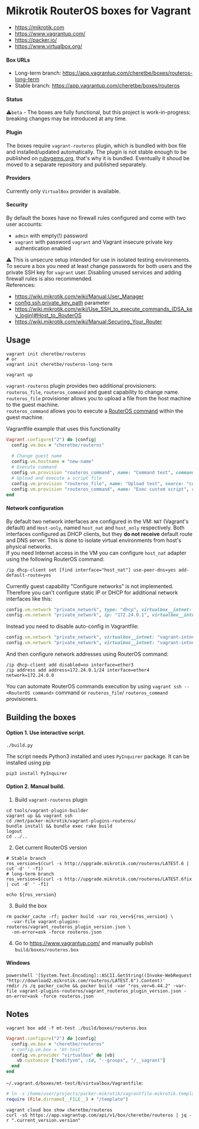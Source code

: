 # Mikrotik RouterOS boxes for Vagrant
* https://mikrotik.com
* https://www.vagrantup.com/
* https://packer.io/
* https://www.virtualbox.org/

#### Box URLs
* Long-term branch: https://app.vagrantup.com/cheretbe/boxes/routeros-long-term
* Stable branch: https://app.vagrantup.com/cheretbe/boxes/routeros

#### Status
:warning:`beta` - The boxes are fully functional, but this project is work-in-progress: breaking changes may be introduced at any time.

#### Plugin
The boxes require `vagrant-routeros` plugin, which is bundled with box file and installed/updated automatically. The plugin is not
stable enough to be published on [rubygems.org](https://rubygems.org/), that's why it is bundled. Eventually it shoud be moved to
a separate repository and published separately.

#### Providers
Currently only `VirtualBox` provider is available.

#### Security
By default the boxes have no firewall rules configured and come with two user accounts:
* `admin` with empty(!) password
* `vagrant` with password `vagrant` and Vagrant insecure private key authentication enabled

:warning: This is unsecure setup intended for use in isolated testing environments. To secure
a box you need at least change passwords for both users and the private SSH key for `vagrant` user. Disabling
unused services and adding firewall rules is also recommended.<br>
References:
* https://wiki.mikrotik.com/wiki/Manual:User_Manager
* [config.ssh.private_key_path](https://www.vagrantup.com/docs/vagrantfile/ssh_settings.html#config-ssh-private_key_path) parameter
* https://wiki.mikrotik.com/wiki/Use_SSH_to_execute_commands_(DSA_key_login)#Host_to_RouterOS
* https://wiki.mikrotik.com/wiki/Manual:Securing_Your_Router

## Usage
```shell
vagrant init cheretbe/routeros
# or
vagrant init cheretbe/routeros-long-term

vagrant up
```
`vagrant-routeros` plugin provides two additional provisioners: `routeros_file`, `routeros_command` and guest capability to
change name.<br>
`routeros_file` provisioner allows you to upload a file from the host machine to the guest machine.<br>
`routeros_command` allows you to execute a [RouterOS command](https://wiki.mikrotik.com/wiki/Manual:Scripting)
within the guest machine.

Vagrantfile example that uses this functionality
```ruby
Vagrant.configure("2") do |config|
  config.vm.box = "cheretbe/routeros"
  
  # Change guest name
  config.vm.hostname = "new-name"
  # Execute command
  config.vm.provision "routeros_command", name: "Command test", command: "/system resource print"
  # Upload and execute a script file
  config.vm.provision "routeros_file", name: "Upload test", source: "custom_script.rsc", destination: "custom_script.rsc"
  config.vm.provision "routeros_command", name: "Exec custom script", command: "/import custom_script.rsc"
end
```

#### Network configuration
By default two network interfaces are configured in the VM: `NAT` (Vagrant's default) and `Host-only`, named `host_nat` and
`host_only` respectively. Both interfaces configured as DHCP clients, but they **do not receive** default route and DNS server.
This is done to isolate virtual environments from host's physical networks.<br>
If you need Internet access in the VM you can configure `host_nat` adapter using the following RouterOS command:
```
/ip dhcp-client set [find interface="host_nat"] use-peer-dns=yes add-default-route=yes
```

Currently guest capability "Configure networks" is not implemented. Therefore you can't configure static IP or DHCP for
additional network interfaces like this:
```ruby
config.vm.network "private_network", type: "dhcp", virtualbox__intnet: "vagrant-intnet-1"
config.vm.network "private_network", ip: "172.24.0.1", virtualbox__intnet: "vagrant-intnet-2"
```
Instead you need to disable auto-config in Vagrantfile:
```ruby
config.vm.network "private_network", virtualbox__intnet: "vagrant-intnet-1", auto_config: false
config.vm.network "private_network", virtualbox__intnet: "vagrant-intnet-2", auto_config: false
```
And then configure network addresses using RouterOS command:
```
/ip dhcp-client add disabled=no interface=ether3
/ip address add address=172.24.0.1/24 interface=ether4 network=172.24.0.0
```
You can automate RouterOS commands execution by using `vagrant ssh -- <RouterOS command>` command or `routeros_file`/ `routeros_command` provisioners.

## Building the boxes

#### Option 1. Use interactive script.

```shell
./build.py
```

The script needs Python3 installed and uses `PyInquirer` package. It can be
installed using pip
```shell
pip3 install PyInquirer
```

#### Option 2. Manual build.
1. Build `vagrant-routeros` plugin
```shell
cd tools/vagrant-plugin-builder
vagrant up && vagrant ssh
cd /mnt/packer-mikrotik/vagrant-plugins-routeros/
bundle install && bundle exec rake build
logout
cd ../..
```

2. Get current RouterOS version
```shell
# Stable branch
ros_version=$(curl -s http://upgrade.mikrotik.com/routeros/LATEST.6 | cut -d' ' -f1)
# long-term branch
ros_version=$(curl -s http://upgrade.mikrotik.com/routeros/LATEST.6fix | cut -d' ' -f1)

echo ${ros_version}
```

3. Build the box
```shell
rm packer_cache -rf; packer build -var ros_ver=${ros_version} \
  -var-file vagrant-plugins-routeros/vagrant_routeros_plugin_version.json \
  -on-error=ask -force routeros.json
```

4. Go to https://www.vagrantup.com/ and manually publish `build/boxes/routeros.box`

#### Windows
```batch
powershell '[System.Text.Encoding]::ASCII.GetString((Invoke-WebRequest "http://download2.mikrotik.com/routeros/LATEST.6").Content)'
rmdir /s /q packer_cache && packer build -var "ros_ver=6.44.2" -var-file vagrant-plugins-routeros/vagrant_routeros_plugin_version.json -on-error=ask -force routeros.json
```

## Notes
```shell
vagrant box add -f mt-test ./build/boxes/routeros.box
```

```ruby
Vagrant.configure("2") do |config|
  config.vm.box = "cheretbe/routeros"
  # config.vm.box = "mt-test"
  config.vm.provider "virtualbox" do |vb|
    vb.customize ["modifyvm", :id, "--groups", "/__vagrant"]
  end
end
```

`~/.vagrant.d/boxes/mt-test/0/virtualbox/Vagrantfile`:
```ruby
# ln -s /home/user/projects/packer-mikrotik/vagrantfile-mikrotik.template template.rb
require (File.dirname(__FILE__) + "/template")
```

```shell
vagrant cloud box show cheretbe/routeros
curl -sS https://app.vagrantup.com/api/v1/box/cheretbe/routeros | jq -r ".current_version.version"
```
